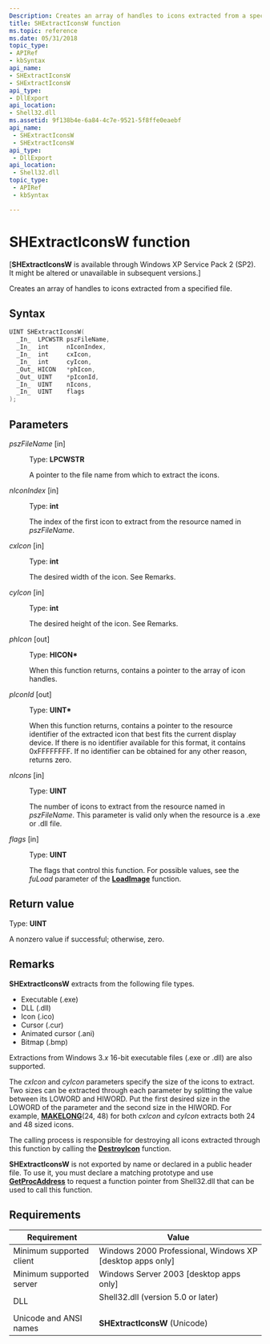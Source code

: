 ```yaml
---
Description: Creates an array of handles to icons extracted from a specified file.
title: SHExtractIconsW function
ms.topic: reference
ms.date: 05/31/2018
topic_type: 
- APIRef
- kbSyntax
api_name: 
- SHExtractIconsW
- SHExtractIconsW
api_type: 
- DllExport
api_location: 
- Shell32.dll
ms.assetid: 9f138b4e-6a84-4c7e-9521-5f8ffe0eaebf
api_name: 
 - SHExtractIconsW
 - SHExtractIconsW
api_type: 
 - DllExport
api_location: 
 - Shell32.dll
topic_type: 
 - APIRef
 - kbSyntax

---
```


# SHExtractIconsW function

\[**SHExtractIconsW** is available through Windows XP Service Pack 2 (SP2). It might be altered or unavailable in subsequent versions.\]

Creates an array of handles to icons extracted from a specified file.

## Syntax


```C++
UINT SHExtractIconsW(
  _In_  LPCWSTR pszFileName,
  _In_  int     nIconIndex,
  _In_  int     cxIcon,
  _In_  int     cyIcon,
  _Out_ HICON   *phIcon,
  _Out_ UINT    *pIconId,
  _In_  UINT    nIcons,
  _In_  UINT    flags
);
```



## Parameters

<dl> <dt>

*pszFileName* \[in\]
</dt> <dd>

Type: **LPCWSTR**

A pointer to the file name from which to extract the icons.

</dd> <dt>

*nIconIndex* \[in\]
</dt> <dd>

Type: **int**

The index of the first icon to extract from the resource named in *pszFileName*.

</dd> <dt>

*cxIcon* \[in\]
</dt> <dd>

Type: **int**

The desired width of the icon. See Remarks.

</dd> <dt>

*cyIcon* \[in\]
</dt> <dd>

Type: **int**

The desired height of the icon. See Remarks.

</dd> <dt>

*phIcon* \[out\]
</dt> <dd>

Type: **HICON\***

When this function returns, contains a pointer to the array of icon handles.

</dd> <dt>

*pIconId* \[out\]
</dt> <dd>

Type: **UINT\***

When this function returns, contains a pointer to the resource identifier of the extracted icon that best fits the current display device. If there is no identifier available for this format, it contains 0xFFFFFFFF. If no identifier can be obtained for any other reason, returns zero.

</dd> <dt>

*nIcons* \[in\]
</dt> <dd>

Type: **UINT**

The number of icons to extract from the resource named in *pszFileName*. This parameter is valid only when the resource is a .exe or .dll file.

</dd> <dt>

*flags* \[in\]
</dt> <dd>

Type: **UINT**

The flags that control this function. For possible values, see the *fuLoad* parameter of the [**LoadImage**](/windows/win32/api/winuser/nf-winuser-loadimagea) function.

</dd> </dl>

## Return value

Type: **UINT**

A nonzero value if successful; otherwise, zero.

## Remarks

**SHExtractIconsW** extracts from the following file types.

-   Executable (.exe)
-   DLL (.dll)
-   Icon (.ico)
-   Cursor (.cur)
-   Animated cursor (.ani)
-   Bitmap (.bmp)

Extractions from Windows 3.*x* 16-bit executable files (.exe or .dll) are also supported.

The *cxIcon* and *cyIcon* parameters specify the size of the icons to extract. Two sizes can be extracted through each parameter by splitting the value between its LOWORD and HIWORD. Put the first desired size in the LOWORD of the parameter and the second size in the HIWORD. For example, [**MAKELONG**](/previous-versions/windows/desktop/legacy/ms632660(v=vs.85))(24, 48) for both *cxIcon* and *cyIcon* extracts both 24 and 48 sized icons.

The calling process is responsible for destroying all icons extracted through this function by calling the [**DestroyIcon**](/windows/win32/api/winuser/nf-winuser-destroyicon) function.

**SHExtractIconsW** is not exported by name or declared in a public header file. To use it, you must declare a matching prototype and use [**GetProcAddress**](/windows/win32/api/libloaderapi/nf-libloaderapi-getprocaddress) to request a function pointer from Shell32.dll that can be used to call this function.

## Requirements



| Requirement | Value |
|-------------------------------------|---------------------------------------------------------------------------------------------------------------|
| Minimum supported client<br/> | Windows 2000 Professional, Windows XP \[desktop apps only\]<br/>                                        |
| Minimum supported server<br/> | Windows Server 2003 \[desktop apps only\]<br/>                                                          |
| DLL<br/>                      | <dl> <dt>Shell32.dll (version 5.0 or later)</dt> </dl> |
| Unicode and ANSI names<br/>   | **SHExtractIconsW** (Unicode)<br/>                                                                      |



 

 
